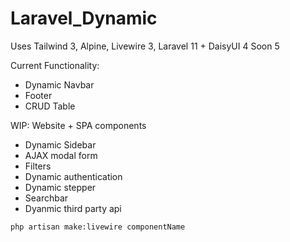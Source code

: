 # Laravel_Dynamic

Uses Tailwind 3, Alpine, Livewire 3, Laravel 11 + DaisyUI 4 Soon 5

Current Functionality:
- Dynamic Navbar
- Footer
- CRUD Table

WIP: Website + SPA components
- Dynamic Sidebar
- AJAX modal form
- Filters
- Dynamic authentication
- Dynamic stepper
- Searchbar
- Dyanmic third party api

```
php artisan make:livewire componentName
```
